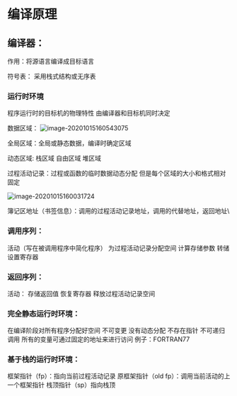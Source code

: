 # 编译原理

## 编译器：

作用：将源语言编译成目标语言















符号表：
采用栈式结构或无序表



### 运行时环境

程序运行时的目标机的物理特性
由编译器和目标机同时决定	

数据区域：
![image-20201015160543075](C:\Users\79931\AppData\Roaming\Typora\typora-user-images\image-20201015160543075.png)

全局区域：全局或静态数据，编译时确定区域

动态区域:
栈区域
自由区域
堆区域

过程活动记录：过程或函数的临时数据动态分配 但是每个区域的大小和格式相对固定

![image-20201015160031724](C:\Users\79931\AppData\Roaming\Typora\typora-user-images\image-20201015160031724.png)

簿记区地址（书签信息）：调用的过程活动记录地址，调用的代替地址，返回地址\

### 调用序列：

活动（写在被调用程序中简化程序）
为过程活动记录分配空间
计算存储参数
转储设置寄存器


### 返回序列：

活动：
存储返回值
恢复寄存器
释放过程活动记录空间

### 完全静态运行时环境：

在编译阶段对所有程序分配好空间 不可变更 没有动态分配 不存在指针 不可递归调用 所有的变量可通过固定的地址来进行访问
例子：FORTRAN77

### 基于栈的运行时环境：

框架指针（fp）：指向当前过程活动记录
原框架指针（old fp）：调用当前活动的上一个框架指针
栈顶指针（sp）指向栈顶
